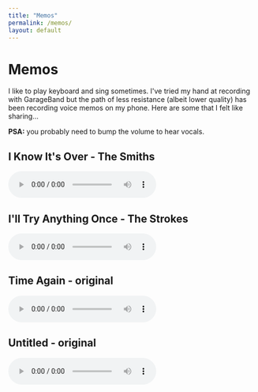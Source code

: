 ```yaml
---
title: "Memos"
permalink: /memos/
layout: default
---
```

# Memos
I like to play keyboard and sing sometimes. I've tried my hand at recording with GarageBand but the path of less resistance (albeit lower quality) has been recording voice memos on my phone. Here are some that I felt like sharing...

**PSA:** you probably need to bump the volume to hear vocals.

## I Know It's Over - The Smiths
<audio controls>
  <source src="/assets/audio/I-Know-It's-Over.m4a">
</audio>
<br>

## I'll Try Anything Once - The Strokes
<audio controls>
  <source src="/assets/audio/I'll-Try-Anything-Once.m4a">
</audio>
<br>

## Time Again - original
<audio controls>
  <source src="/assets/audio/Time-Again.m4a">
</audio>
<br>

## Untitled - original
<audio controls>
  <source src="/assets/audio/Untitled.m4a">
</audio>
<br>

